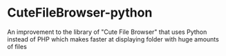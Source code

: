 # CuteFileBrowser-python
An improvement to the library of "Cute File Browser" that uses Python instead of PHP which makes faster at displaying folder with huge amounts of files
